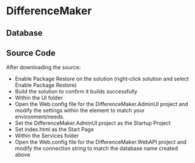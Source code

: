 # DifferenceMaker

## Database


## Source Code
After downloading the source:

* Enable Package Restore on the solution (right-click solution and select Enable Package Restore)
* Build the solution to confirm it builds successfully
* Within the UI folder
 * Open the Web.config file for the DifferenceMaker.AdminUI project and modify the settings within the <AppSettings> element to match your environment/needs.
 * Set the DifferenceMaker.AdminUI project as the Startup Project
 * Set index.html as the Start Page
* Within the Services folder
 * Open the Web.config file for the DifferenceMaker.WebAPI project and modify the connection string to match the database name created above
